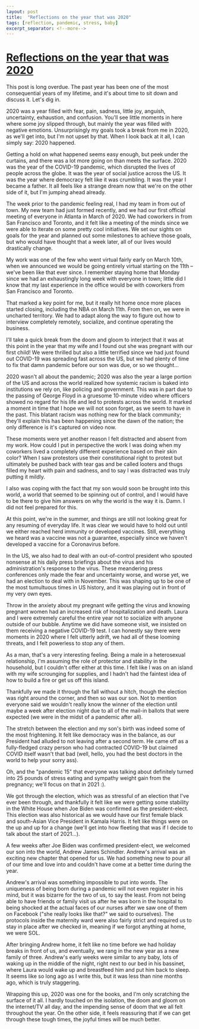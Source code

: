 ```yaml
---
layout: post
title:  "Reflections on the year that was 2020"
tags: [reflection, pandemic, stress, baby]
excerpt_separator: <!--more-->
---
```


# <a href="{{ page.url }}"> Reflections on the year that was 2020</a>

This post is long overdue.  The past year has been one of the most consequential years of my lifetime, and it's about time to sit down and discuss it. Let's dig in.

<!--more-->

2020 was a year filled with fear, pain, sadness, little joy, anguish, uncertainty, exhaustion, and confusion.  You'll see little moments in here where some joy slipped through, but mainly the year was filled with negative emotions.  Unsurprisingly my goals took a break from me in 2020, as we'll get into, but I'm not upset by that. When I look back at it all, I can simply say: 2020 happened.

Getting a hold on what happened seems easy enough, but peek under the curtains, and there was a lot more going on than meets the surface.  2020 was the year of the COVID-19 pandemic, which disrupted the lives of people across the globe. It was the year of social justice across the US. It was the year where democracy felt like it was crumbling. It was the year I became a father.  It all feels like a strange dream now that we're on the other side of it, but I'm jumping ahead already.

The week prior to the pandemic feeling real, I had my team in from out of town.  My new team had just formed recently, and we had our first official meeting of everyone in Atlanta in March of 2020.  We had coworkers in from San Francisco and Toronto, and it felt like a meeting of the minds since we were able to iterate on some pretty cool initiatives. We set our sights on goals for the year and planned out some milestones to achieve those goals, but who would have thought that a week later, all of our lives would drastically change.

My work was one of the few who went virtual fairly early on March 10th, when we announced we would be going entirely virtual starting on the 11th – we've been like that ever since.  I remember staying home that Monday since we had an exhaustingly long week with everyone in town; little did I know that my last experience in the office would be with coworkers from San Francisco and Toronto.

That marked a key point for me, but it really hit home once more places started closing, including the NBA on March 11th.  From then on, we were in uncharted territory. We had to adapt along the way to figure out how to interview completely remotely, socialize, and continue operating the business.

I'll take a quick break from the doom and gloom to interject that it was at this point in the year that my wife and I found out she was pregnant with our first child! We were thrilled but also a little terrified since we had just found out COVID-19 was spreading fast across the US, but we had plenty of time to fix that damn pandemic before our son was due, or so we thought...

2020 wasn't all about the pandemic; 2020 was also the year a large portion of the US and across the world realized how systemic racism is baked into institutions we rely on, like policing and government.  This was in part due to the passing of George Floyd in a gruesome 10-minute video where officers showed no regard for his life and led to protests across the world.  It marked a moment in time that I hope we will not soon forget, as we seem to have in the past.  This blatant racism was nothing new for the black community; they'll explain this has been happening since the dawn of the nation; the only difference is it's captured on video now.

These moments were yet another reason I felt distracted and absent from my work.  How could I put in perspective the work I was doing when my coworkers lived a completely different experience based on their skin color? When I saw protestors use their constitutional right to protest but ultimately be pushed back with tear gas and be called looters and thugs filled my heart with pain and sadness, and to say I was distracted was truly putting it mildly.

I also was coping with the fact that my son would soon be brought into this world, a world that seemed to be spinning out of control, and I would have to be there to give him answers on why the world is the way it is. Damn. I did not feel prepared for this.

At this point, we're in the summer, and things are still not looking great for any resuming of everyday life.  It was clear we would have to hold out until we either reached herd immunity or developed vaccines. Still, everything we heard was a vaccine was not a guarantee, especially since we haven't developed a vaccine for a Coronavirus before.

In the US, we also had to deal with an out-of-control president who spouted nonsense at his daily press briefings about the virus and his administration's response to the virus.  These meandering press conferences only made the fear and uncertainty worse, and worse yet, we had an election to deal with in November.  This was shaping up to be one of the most tumultuous times in US history, and it was playing out in front of my very own eyes.

Throw in the anxiety about my pregnant wife getting the virus and knowing pregnant women had an increased risk of hospitalization and death.  Laura and I were extremely careful the entire year not to socialize with anyone outside of our bubble. Anytime we did have someone visit, we insisted on them receiving a negative COVID-19 test.  I can honestly say there were moments in 2020 where I felt utterly adrift, we had all of these looming threats, and I felt powerless to stop any of them.

As a man, that's a very interesting feeling. Being a male in a heterosexual relationship, I'm assuming the role of protector and stability in the household, but I couldn't offer either at this time.  I felt like I was on an island with my wife scrounging for supplies, and I hadn't had the faintest idea of how to build a fire or get us off this island.

Thankfully we made it through the fall without a hitch, though the election was right around the corner, and then so was our son.  Not to mention everyone said we wouldn't really know the winner of the election until maybe a week after election night due to all of the mail-in ballots that were expected (we were in the midst of a pandemic after all).

The stretch between the election and my son's birth was indeed some of the most frightening. It felt like democracy was in the balance, as our President had alluded to not leaving after a second term.  He came off as a fully-fledged crazy person who had contracted COVID-19 but claimed COVID itself wasn't that bad (well, hello, you had the best doctors in the world to help your sorry ass).

Oh, and the "pandemic 15" that everyone was talking about definitely turned into 25 pounds of stress eating and sympathy weight gain from the pregnancy; we'll focus on that in 2021 :).

We got through the election, which was as stressful of an election that I've ever been through, and thankfully it felt like we were getting some stability in the White House when Joe Biden was confirmed as the president-elect. This election was also historical as we would have our first female black and south-Asian Vice President in Kamala Harris.  It felt like things were on the up and up for a change (we'll get into how fleeting that was if I decide to talk about the start of 2021...).

A few weeks after Joe Biden was confirmed president-elect, we welcomed our son into the world, Andrew James Schindler. Andrew's arrival was an exciting new chapter that opened for us. We had something new to pour all of our time and love into and couldn't have come at a better time during the year.

Andrew's arrival was something impossible to put into words.  The uniqueness of being born during a pandemic will not even register in his mind, but it was bizarre for the two of us, to say the least.  From not being able to have friends or family visit us after he was born in the hospital to being shocked at the actual faces of our nurses after we saw one of them on Facebook ("she really looks like that?" we said to ourselves). The protocols inside the maternity ward were also fairly strict and required us to stay in place after we checked in, meaning if we forgot anything at home, we were SOL.

After bringing Andrew home, it felt like no time before we had holiday breaks in front of us, and eventually, we rang in the new year as a new family of three.  Andrew's early weeks were similar to any baby, lots of waking up in the middle of the night, right next to our bed in his bassinet, where Laura would wake up and breastfeed him and put him back to sleep.  It seems like so long ago as I write this, but it was less than nine months ago, which is truly staggering.

Wrapping this up, 2020 was one for the books, and I'm only scratching the surface of it all.  I hardly touched on the isolation, the doom and gloom on the internet/TV all day, and the impending sense of doom that we all felt throughout the year.  On the other side, it feels reassuring that if we can get through these tough times, the joyful times will be much better.
